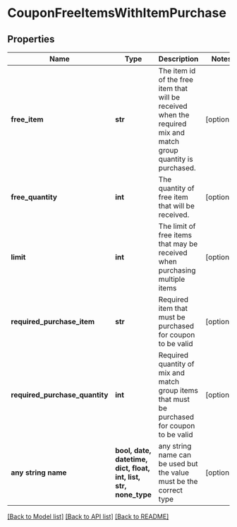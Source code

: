# CouponFreeItemsWithItemPurchase


## Properties
Name | Type | Description | Notes
------------ | ------------- | ------------- | -------------
**free_item** | **str** | The item id of the free item that will be received when the required mix and match group quantity is purchased. | [optional] 
**free_quantity** | **int** | The quantity of free item that will be received. | [optional] 
**limit** | **int** | The limit of free items that may be received when purchasing multiple items | [optional] 
**required_purchase_item** | **str** | Required item that must be purchased for coupon to be valid | [optional] 
**required_purchase_quantity** | **int** | Required quantity of mix and match group items that must be purchased for coupon to be valid | [optional] 
**any string name** | **bool, date, datetime, dict, float, int, list, str, none_type** | any string name can be used but the value must be the correct type | [optional]

[[Back to Model list]](../README.md#documentation-for-models) [[Back to API list]](../README.md#documentation-for-api-endpoints) [[Back to README]](../README.md)


